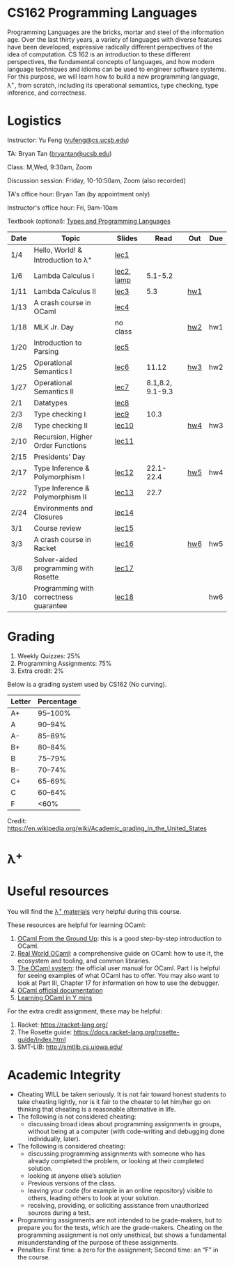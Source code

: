# CS162 Programming Languages

Programming Languages are the bricks, mortar and steel of the information age. Over the last thirty years, a variety of languages with diverse features have been developed, expressive radically different perspectives of the idea of computation. CS 162 is an introduction to these different perspectives, the fundamental concepts of languages, and how modern language techniques and idioms can be used to engineer software systems. For this purpose, we will learn how to build a new programming language, λ<sup>+</sup>, from scratch, including its operational semantics, type checking, type inference, and correctness.

# Logistics
Instructor: Yu Feng (yufeng@cs.ucsb.edu)

TA: Bryan Tan (bryantan@ucsb.edu)

Class: M,Wed, 9:30am, Zoom

Discussion session: Friday, 10-10:50am, Zoom (also recorded)

TA's office hour: Bryan Tan (by appointment only)

Instructor's office hour: Fri, 9am-10am

Textbook (optional): [Types and Programming Languages](https://www.amazon.com/Types-Programming-Languages-MIT-Press/dp/0262162091)

| Date  | Topic                                         | Slides | Read | Out | Due |
|-------|-----------------------------------------------|--------|------|-----|-----|
| 1/4  | Hello, World! & Introduction to λ<sup>+</sup>                                   |  [lec1](lectures/lecture1.pdf)     |      |     |     |
| 1/6  | Lambda Calculus I          |  [lec2](lectures/lecture2.pdf), [lamp](lectures/lambda-plus.pdf)      |  5.1-5.2    |     |     |
| 1/11  | Lambda Calculus II             |  [lec3](lectures/lecture3.pdf)      | 5.3     |  [hw1](#)    |     |
| 1/13  | A crash course in OCaml       |  [lec4](lectures/lecture4.pdf)     |      |     |     |
| 1/18  | MLK Jr. Day      |  no class    |      |   [hw2](homework/hw2/)   |  hw1   |
| 1/20  | Introduction to Parsing       |  [lec5](lectures/lecture5.pdf)     |     |      |     |
| 1/25  | Operational Semantics I       |  [lec6](lectures/lecture6.pdf)     |  11.12     | [hw3](homework/hw3/) |  hw2   |
| 1/27  | Operational Semantics II       |  [lec7](lectures/lecture7.pdf)     | 8.1,8.2, 9.1-9.3     |      |     |
| 2/1  | Datatypes       |  [lec8](lectures/lecture8.pdf)     |     |      |    |
| 2/3 | Type checking I                    | [lec9](lectures/lecture9.pdf)     |  10.3    |    |     |
| 2/8 | Type checking II                          |  [lec10](#)      |      | [hw4](#)    |   hw3  |
| 2/10 | Recursion, Higher Order Functions                           |  [lec11](#)     |      |     |    |
| 2/15 | Presidents' Day              |         |      |     |     |
| 2/17 | Type Inference & Polymorphism I                | [lec12](#)       |   22.1-22.4   |  [hw5](#)   |  hw4   |
| 2/22 | Type Inference & Polymorphism II                  | [lec13](#)       |  22.7    |     |    |
| 2/24 | Environments and Closures            |   [lec14](#)     |      |     |     |
| 3/1  | Course review   |    [lec15](#)      |      |     |     |
| 3/3 | A crash course in Racket                              |   [lec16](#)      |      |  [hw6](#)   |  hw5  |
| 3/8  | Solver-aided programming with Rosette        |   [lec17](#)     |      |     |     |
| 3/10 | Programming with correctness guarantee         |   [lec18](#)     |      |     |  hw6   |

# Grading

1. Weekly Quizzes: 25%
2. Programming Assignments: 75%
4. Extra credit: 2%

Below is a grading system used by CS162 (No curving).

| Letter | Percentage |
|--------|------------|
| A+     | 95–100%    |
| A      | 90–94%     |
| A-     | 85–89%     |
| B+     | 80–84%     |
| B      | 75–79%     |
| B-     | 70–74%     |
| C+     | 65–69%     |
| C      | 60–64%     |
| F      | <60%       |

Credit: https://en.wikipedia.org/wiki/Academic_grading_in_the_United_States

# λ<sup>+</sup>


# Useful resources

You will find the [λ<sup>+</sup> materials](lambda-plus.md) very helpful during
this course.

These resources are helpful for learning OCaml:

1. [OCaml From the Ground Up](https://ocamlbook.org/): this is a good
   step-by-step introduction to OCaml.
2. [Real World OCaml](https://dev.realworldocaml.org/guided-tour.html): a
   comprehensive guide on OCaml: how to use it, the ecosystem and tooling, and
   common libraries.
3. [The OCaml system](https://ocaml.org/releases/4.11/htmlman/index.html): the
   official user manual for OCaml. Part I is helpful for seeing examples of what
   OCaml has to offer. You may also want to look at Part III, Chapter 17 for
   information on how to use the debugger.
4. [OCaml official documentation](https://ocaml.org/learn/)
5. [Learning OCaml in Y mins](https://learnxinyminutes.com/docs/ocaml/)

For the extra credit assignment, these may be helpful:
1. Racket: https://racket-lang.org/
2. The Rosette guide: https://docs.racket-lang.org/rosette-guide/index.html
3. SMT-LIB: http://smtlib.cs.uiowa.edu/

# Academic Integrity
- Cheating WILL be taken seriously. It is not fair toward honest students to take cheating lightly, nor is it fair to the cheater to let him/her go on thinking that cheating is a reasonable alternative in life.
- The following is not considered cheating:
   - discussing broad ideas about programming assignments in groups, without being at a computer (with code-writing and debugging done individually, later).
- The following is considered cheating:
   - discussing programming assignments with someone who has already completed the problem, or looking at their completed solution.
   - looking at anyone else’s solution
   - Previous versions of the class.
   - leaving your code (for example in an online repository) visible to others, leading others to look at your solution.
   - receiving, providing, or soliciting assistance from unauthorized sources during a test.
- Programming assignments are not intended to be grade-makers, but to prepare you for the tests, which are the grade-makers. Cheating on the programming assignment is not only unethical, but shows a fundamental misunderstanding of the purpose of these assignments.
- Penalties: First time: a zero for the assignment; Second time: an “F” in the course.

